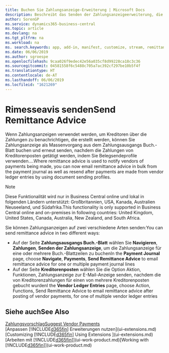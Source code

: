 ```yaml
---
title: Buchen Sie Zahlungsanzeige-Erweiterung | Microsoft Docs
description: Beschreibt das Senden der Zahlungsanzeigeerweiterung, die das Buchen und das Neuversenden der Zahlungsanzeige aus dem Zahlungsausgangs Buch.-Blatt und den Kreditorenposten zulassen.
author: SorenGP
ms.service: dynamics365-business-central
ms.topic: article
ms.devlang: na
ms.tgt_pltfrm: na
ms.workload: na
ms. search.keywords: app, add-in, manifest, customize, stream, remittance, advice
ms.date: 06/06/2019
ms.author: sgroespe
ms.openlocfilehash: 9caa026f9edec42e56a035cf8d99228ca18c3c36
ms.sourcegitcommit: 04581558f6c5488c705a7ac392cf297be10b5f4f
ms.translationtype: HT
ms.contentlocale: de-AT
ms.lasthandoff: 06/06/2019
ms.locfileid: "1621269"
---
```

# <a name="send-remittance-advice"></a><span data-ttu-id="45878-103">Rimesseavis senden</span><span class="sxs-lookup"><span data-stu-id="45878-103">Send Remittance Advice</span></span>
<span data-ttu-id="45878-104">Wenn Zahlungsanzeigen verwendet werden, um Kreditoren über die Zahlungen zu benachrichtigen, die erstellt werden, können Sie Zahlungsanzeige als Massenvorgang aus dem Zahlungsausgangs Buch.-Blatt buchen und erneut senden, nachdem die Zahlungen von Kreditorenposten getätigt werden, indem Sie Belegsendeprofile verwenden….</span><span class="sxs-lookup"><span data-stu-id="45878-104">Where remittance advice is used to notify vendors of payments being made, you can now email remittance advice in bulk from the payment journal as well as resend after payments are made from vendor ledger entries by using document sending profiles.</span></span>

> [!NOTE]
> <span data-ttu-id="45878-105">Diese Funktionalität wird nur in Business Central online und lokal in folgenden Ländern unterstützt: Großbritannien, USA, Kanada, Australien Neuseeland, und Südafrika.</span><span class="sxs-lookup"><span data-stu-id="45878-105">This functionality is only supported in Business Central online and on-premises in following countries: United Kingdom, United States, Canada, Australia, New Zealand, and South Africa.</span></span>  

<span data-ttu-id="45878-106">Sie können Zahlungsanzeigen auf zwei verschiedene Arten senden:</span><span class="sxs-lookup"><span data-stu-id="45878-106">You can send remittance advice in two different ways:</span></span>

* <span data-ttu-id="45878-107">Auf der Seite **Zahlungsausgangs Buch.-Blatt** wählen Sie **Navigieren**, **Zahlungen**, **Senden der Zahlungsanzeige**, um die Zahlungsanzeige für eine oder mehrere Buch.-Blattzeilen zu buchen</span><span class="sxs-lookup"><span data-stu-id="45878-107">In the **Payment Journal** page, choose **Navigate**, **Payments**, **Send Remittance Advice** to email remittance advice for one or multiple payment journal lines</span></span>
* <span data-ttu-id="45878-108">Auf der Seite **Kreditorenposten** wählen Sie die Option Aktion, Funktionen, Zahlungsanzeige zur E-Mail-Anzeige senden,  nachdem die von Kreditorenzahlungen für einen von mehrere Kreditorenposten gebucht wurden</span><span class="sxs-lookup"><span data-stu-id="45878-108">I the **Vendor Ledger Entries** page, choose Action, Functions, Send Remittance Advice to email remittance advice after posting of vendor payments, for one of multiple vendor ledger entries</span></span>

## <a name="see-also"></a><span data-ttu-id="45878-109">Siehe auch</span><span class="sxs-lookup"><span data-stu-id="45878-109">See Also</span></span>
[<span data-ttu-id="45878-110">Zahlungsvorschlag</span><span class="sxs-lookup"><span data-stu-id="45878-110">Suggest Vendor Payments</span></span>](payables-how-suggest-vendor-payments.md)  
<span data-ttu-id="45878-111">[Anpassen [!INCLUDE[d365fin](includes/d365fin_md.md)] Erweiterungen nutzen](ui-extensions.md)  </span><span class="sxs-lookup"><span data-stu-id="45878-111">[Customizing [!INCLUDE[d365fin](includes/d365fin_md.md)] Using Extensions ](ui-extensions.md)  </span></span>  
<span data-ttu-id="45878-112">[Arbeiten mit [!INCLUDE[d365fin](includes/d365fin_md.md)]](ui-work-product.md)</span><span class="sxs-lookup"><span data-stu-id="45878-112">[Working with [!INCLUDE[d365fin](includes/d365fin_md.md)]](ui-work-product.md)</span></span>

